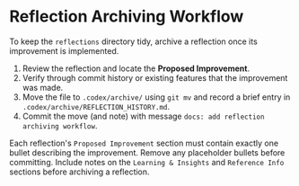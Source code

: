 # Reflection Archiving Workflow

To keep the `reflections` directory tidy, archive a reflection once its improvement is implemented.

1. Review the reflection and locate the **Proposed Improvement**.
2. Verify through commit history or existing features that the improvement was made.
3. Move the file to `.codex/archive/` using `git mv` and record a brief entry in `.codex/archive/REFLECTION_HISTORY.md`.
4. Commit the move (and note) with message `docs: add reflection archiving workflow`.

Each reflection's `Proposed Improvement` section must contain exactly one bullet describing the improvement. Remove any placeholder bullets before committing.
Include notes on the `Learning & Insights` and `Reference Info` sections before archiving a reflection.
